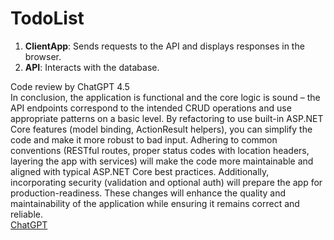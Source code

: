 # TodoList

1. **ClientApp**: Sends requests to the API and displays responses in the browser.
2. **API**: Interacts with the database.

Code review by ChatGPT 4.5  
In conclusion, the application is functional and the core logic is sound – the API endpoints correspond to the intended CRUD operations and use appropriate patterns on a basic level.
By refactoring to use built-in ASP.NET Core features (model binding, ActionResult helpers), you can simplify the code and make it more robust to bad input.
Adhering to common conventions (RESTful routes, proper status codes with location headers, layering the app with services) will make the code more maintainable and aligned with typical ASP.NET Core best practices.
Additionally, incorporating security (validation and optional auth) will prepare the app for production-readiness.
These changes will enhance the quality and maintainability of the application while ensuring it remains correct and reliable.  
[ChatGPT](https://chatgpt.com/share/67d69d82-5e50-800e-bdf7-b71e61bf9f61)
